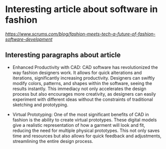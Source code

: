 # Interesting article about software in fashion
_https://www.scrums.com/blog/fashion-meets-tech-a-future-of-fashion-software-development_

## Interesting paragraphs about article 
- Enhanced Productivity with CAD: CAD software has revolutionized the way fashion designers work. It allows for quick alterations and iterations, significantly increasing productivity. Designers can swiftly modify colors, patterns, and shapes within the software, seeing the results instantly. This immediacy not only accelerates the design process but also encourages more creativity, as designers can easily experiment with different ideas without the constraints of traditional sketching and prototyping.

- Virtual Prototyping: One of the most significant benefits of CAD in fashion is the ability to create virtual prototypes. These digital models give a realistic representation of how a garment will look and fit, reducing the need for multiple physical prototypes. This not only saves time and resources but also allows for quick feedback and adjustments, streamlining the entire design process.

‍

